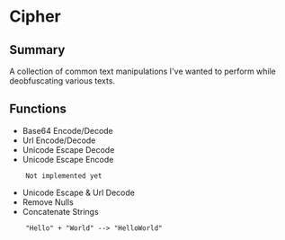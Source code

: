 # Cipher

## Summary
A collection of common text manipulations I've wanted to perform while deobfuscating various texts.

## Functions
* Base64 Encode/Decode
* Url Encode/Decode
* Unicode Escape Decode
* Unicode Escape Encode
```
	Not implemented yet
```
* Unicode Escape & Url Decode
* Remove Nulls
* Concatenate Strings
```
    "Hello" + "World" --> "HelloWorld"
```
